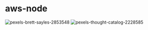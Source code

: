 # aws-node
![pexels-brett-sayles-2853548](https://github.com/Babu5banoth/aws-node/assets/104496776/9257bf36-438b-4651-9f32-03e2d4c7fe55)
![pexels-thought-catalog-2228585](https://github.com/Babu5banoth/aws-node/assets/104496776/81f89ae0-5301-49fd-a38a-6b0c0582c6c1)
